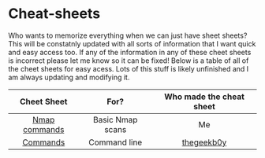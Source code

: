 # Cheat-sheets

Who wants to memorize everything when we can just have sheet sheets? This will be constatnly updated with all sorts of information that I want quick and easy access too. If any of the information in any of these cheet sheets is incorrect please let me know so it can be fixed! Below is a table of all of the cheet sheets for easy acess. Lots of this stuff is likely unfinished and I am always updating and modifying it. 

| Cheet Sheet | For?          | Who made the cheat sheet |
| :---------: |:-------------:|:------------:|
| [Nmap commands](https://github.com/HiroNewf/Cheat-sheets/blob/main/Nmap.md) | Basic Nmap scans | Me |
| [Commands](https://github.com/HiroNewf/Cheat-sheets/blob/main/Commands.md) | Command line | [thegeekb0y](https://github.com/thegeekyb0y/linuxcommands) |
